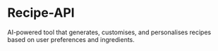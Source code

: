 # Recipe-API
AI-powered tool that generates, customises, and personalises recipes based on user preferences and ingredients. 

